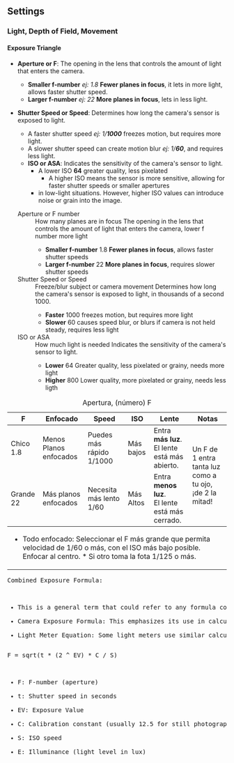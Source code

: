 
## Settings

### Light, Depth of Field, Movement
#### Exposure Triangle

  - **Aperture or F**: The opening in the lens that controls the amount of light that enters the camera. 
      - **Smaller f-number** _ej: 1.8_ **Fewer planes in focus**, it lets in more light, allows faster shutter speed.
      - **Larger f-number** _ej: 22_ **More planes in focus**, lets in less light.
- **Shutter Speed or Speed**: Determines how long the camera's sensor is exposed to light.
	- A faster shutter speed _ej: 1/**1000**_ freezes motion, but requires more light.
	- A slower shutter speed can create motion blur _ej: 1/**60**_, and requires less light. 
  - **ISO or ASA**: Indicates the sensitivity of the camera's sensor to light. 
    - A lower ISO __64__ greater quality, less pixelated 
	  - A higher ISO means the sensor is more sensitive, allowing for faster shutter speeds or smaller apertures 
	- in low-light situations. However, higher ISO values can introduce noise or grain into the image.

  <dl>
	<dt>Aperture or F number</dt>
	    <dd>
            <span id="main_diff">How many planes are in focus</span>
	        The opening in the lens that controls the amount of light that enters the camera, lower f number more light
	        <ul>
	            <li><b>Smaller f-number</b> <span class="f_number">1.8</span> <b>Fewer planes in focus</b>, allows faster shutter speeds</li>
	            <li><b>Larger f-number</b> <span class="f_number">22</span>   <b>More planes in focus</b>, requires slower shutter speeds</li>
	        </ul>
	    </dd>

  <dt>Shutter Speed or Speed</dt>
	    <dd>
            <span id="main_diff">Freeze/blur subject or camera movement</span>
	        Determines how long the camera's sensor is exposed to light, in thousands of a second 1000. 
	        <ul>
	            <li><b>Faster</b> <span class="shutter_number">1000</span> freezes motion, but requires more light</li>
	            <li><b>Slower</b> <span class="shutter_number">60</span>  causes speed blur, or blurs if camera is not held steady, requires less light</li>
	        </ul>
	    </dd>

  <dt>ISO or ASA</dt>
	    <dd><span id="main_diff">How much light is needed</span>
            Indicates the sensitivity of the camera's sensor to light.	  
	        <ul>
				<li><b>Lower</b> <span id="iso_number">64</span> Greater quality, less pixelated or grainy, needs more light</li>
				<li><b>Higher</b> <span id="iso_number">800</span> Lower quality, more pixelated or grainy, needs less ligth</li>
	        </ul>
	    </dd>
  </dl>

<table>
	<caption>Apertura, (número) F</caption>
	<thead>
		<tr><th>F</th><th>Enfocado</th><th>Speed</th><th>ISO</th><th>Lente</th><th>Notas</th>
	</thead>
	<tbody>
		<tr><td>Chico <span>1.8</span>
			<td>Menos Planos enfocados
			<td>Puedes más rápido <span>1/1000</span>
			<td>Más bajos</td>
			<td>Entra <b>más luz</b>.<br>El lente está más abierto.</td>
			<td rowspan="2">Un F de 1 entra tanta luz como a tu ojo, ¡de 2 la mitad!</td>
		<tr><td>Grande <span>22</span>
			<td>Más planos enfocados
			<td>Necesita más lento <span>1/60</span>
			<td>Más Altos</td>
			<td>Entra <b>menos luz</b>.<br>El lente está más cerrado.</td>
	</tbody>	
	<footer>
		<tr><td colspan="6">
		<ul>
			<li>Todo enfocado: Seleccionar el F más grande que permita velocidad de 1/60 o más, con el ISO más bajo posible. Enfocar al centro. * Si otro toma la fota 1/125 o más.
		</ul>
	</footer>
</table>

<pre>
Combined Exposure Formula:
<ul>
	<li>This is a general term that could refer to any formula combining multiple exposure parameters.
	<li>Camera Exposure Formula: This emphasizes its use in calculating camera settings for proper exposure.
	<li>Light Meter Equation: Some light meters use similar calculations to determine the correct exposure settings.
</ul>
F = sqrt(t * (2 ^ EV) * C / S)
<ul>
	<li>F: F-number (aperture)
	<li>t: Shutter speed in seconds
	<li>EV: Exposure Value
	<li>C: Calibration constant (usually 12.5 for still photography)
	<li>S: ISO speed
	<li>E: Illuminance (light level in lux)
</ul>
</pre>